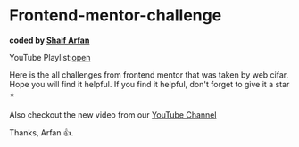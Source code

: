 # Frontend-mentor-challenge
<b>coded by [Shaif Arfan](https://github.com/shaifarfan)</b>

YouTube Playlist:[open](https://www.youtube.com/playlist?list=PLRv_Gd5w9e7liRWZfoXX1MgNztk2HPMVp)

Here is the all challenges from frontend mentor that was taken by web cifar. Hope you will find it helpful.
If you find it helpful, don't forget to give it a star ⭐

Also checkout the new video from our [YouTube Channel](https://www.youtube.com/channel/UCdxaLo9ALJgXgOUDURRPGiQ)

Thanks, Arfan 👍.
